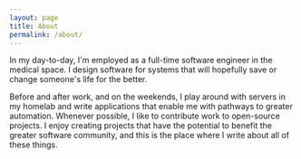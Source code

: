 ```yaml
---
layout: page
title: About
permalink: /about/
---
```


In my day-to-day, I'm employed as a full-time software engineer in the medical
space. I design software for systems that will hopefully save or change
someone's life for the better.

Before and after work, and on the weekends, I play around with servers in my
homelab and write applications that enable me with pathways to greater
automation. Whenever possible, I like to contribute work to open-source
projects. I enjoy creating projects that have the potential to benefit the
greater software community, and this is the place where I write about all of
these things.
